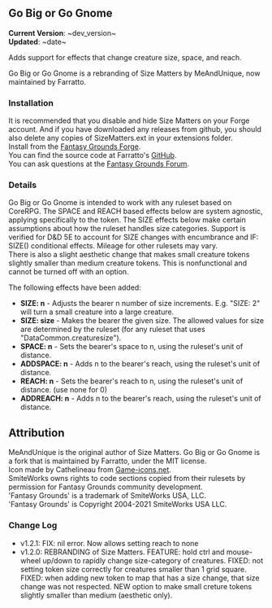## Go Big or Go Gnome
**Current Version**: ~dev_version~ \
**Updated**: ~date~

Adds support for effects that change creature size, space, and reach.

Go Big or Go Gnome is a rebranding of Size Matters by MeAndUnique, now maintained by Farratto.

### Installation
It is recommended that you disable and hide Size Matters on your Forge account.  And if you have downloaded any releases from github, you should also delete any copies of SizeMatters.ext in your extensions folder. \
Install from the [Fantasy Grounds Forge](https://forge.fantasygrounds.com/shop/items/2170/view). \
You can find the source code at Farratto's [GitHub](https://github.com/Farratto/GoBigOrGoGnome). \
You can ask questions at the [Fantasy Grounds Forum](https://www.fantasygrounds.com/forums/showthread.php?84666).

### Details

Go Big or Go Gnome is intended to work with any ruleset based on CoreRPG. The SPACE and REACH based effects below are system agnostic, applying specifically to the token. The SIZE effects below make certain assumptions about how the ruleset handles size categories. Support is verified for D&D 5E to account for SIZE changes with encumbrance and IF: SIZE() conditional effects. Mileage for other rulesets may vary. \
There is also a slight aesthetic change that makes small creature tokens slightly smaller than medium creature tokens.  This is nonfunctional and cannot be turned off with an option.

The following effects have been added:
* **SIZE: n** - Adjusts the bearer n number of size increments. E.g. "SIZE: 2" will turn a small creature into a large creature.
* **SIZE: size** - Makes the bearer the given size. The allowed values for size are determined by the ruleset (for any ruleset that uses "DataCommon.creaturesize").
* **SPACE: n** - Sets the bearer's space to n, using the ruleset's unit of distance.
* **ADDSPACE: n** - Adds n to the bearer's reach, using the ruleset's unit of distance.
* **REACH: n** - Sets the bearer's reach to n, using the ruleset's unit of distance. (use none for 0)
* **ADDREACH: n** - Adds n to the bearer's reach, using the ruleset's unit of distance.

## Attribution
MeAndUnique is the original author of Size Matters.  Go Big or Go Gnome is a fork that is maintained by Farratto, under the MIT license. \
Icon made by Cathelineau from [Game-icons.net](https://game-icons.net/1x1/cathelineau/bad-gnome.html). \
SmiteWorks owns rights to code sections copied from their rulesets by permission for Fantasy Grounds community development. \
'Fantasy Grounds' is a trademark of SmiteWorks USA, LLC. \
'Fantasy Grounds' is Copyright 2004-2021 SmiteWorks USA LLC.

### Change Log

* v1.2.1: FIX: nil error. Now allows setting reach to none
* v1.2.0: REBRANDING of Size Matters. FEATURE: hold ctrl and mouse-wheel up/down to rapidly change size-category of creatures. FIXED: not setting token size correctly for creatures smaller than 1 grid square. FIXED: when adding new token to map that has a size change, that size change was not respected. NEW option to make small creture tokens slightly smaller than medium (aesthetic only).